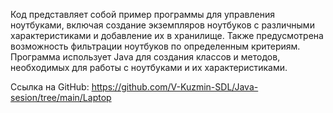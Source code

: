 Код представляет собой пример программы для управления ноутбуками, включая создание экземпляров ноутбуков с различными характеристиками и добавление их в хранилище. Также предусмотрена возможность фильтрации ноутбуков по определенным критериям. Программа использует Java для создания классов и методов, необходимых для работы с ноутбуками и их характеристиками.

Ссылка на GitHub: https://github.com/V-Kuzmin-SDL/Java-sesion/tree/main/Laptop